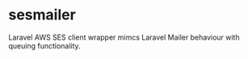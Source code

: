 sesmailer
=========

Laravel AWS SES client wrapper mimcs Laravel Mailer behaviour with queuing functionality.
